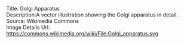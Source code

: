 Title: Golgi Apparatus\
Description:A vector illustration showing the Golgi apparatus in detail.\
Source: Wikimedia Commons\
Image Details Url: https://commons.wikimedia.org/wiki/File:Golgi_apparatus.svg